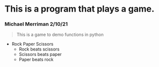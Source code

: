 # This is a program that plays a game.
### Michael Merriman 2/10/21
> This is a game to demo functions in python

* Rock Paper Scissors
    * Rock beats scissors
    * Scissors beats paper
    * Paper beats rock